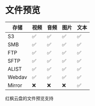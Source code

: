 # 文件预览


| 存储    | 视频 | 音频 | 图片 | 文本 |
|--------|-----|-----|-----|-----|
| S3     | ✅  | ✅  | ✅  | ✅  |
| SMB    | ✅  | ✅  | ✅  | ✅  |
| FTP    | ✅  | ✅  | ✅  | ✅  |
| SFTP   | ✅  | ✅  | ✅  | ✅  |
| ALIST  | ✅  | ✅  | ✅  | ✅  |
| Webdav | ✅  | ✅  | ✅  | ✅  |
| Mirror | ❌  | ❌  | ❌  | ✅  |


红枫云盘的文件预览支持